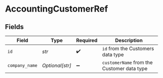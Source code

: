# AccountingCustomerRef


## Fields

| Field                                      | Type                                       | Required                                   | Description                                |
| ------------------------------------------ | ------------------------------------------ | ------------------------------------------ | ------------------------------------------ |
| `id`                                       | *str*                                      | :heavy_check_mark:                         | `id` from the Customers data type          |
| `company_name`                             | *Optional[str]*                            | :heavy_minus_sign:                         | `customerName` from the Customer data type |
